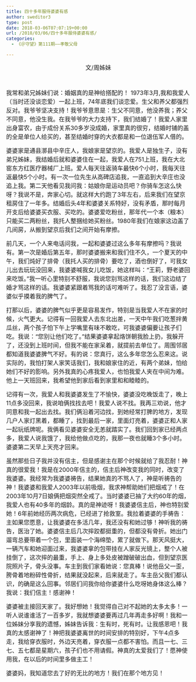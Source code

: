 ```yaml
---
title: 四十多年服侍婆婆有感
author: sweditor3
type: post
date: 2018-03-06T07:07:19+00:00
url: /2018/03/06/四十多年服侍婆婆有感/
categories:
  - 《＠守望》第111期——孝敬父母

---
```

<p style="text-align: center;">
  <span style="font-size: 12pt;">文/周姊妹</span>
</p>

&nbsp;

<span style="font-size: 12pt;">我常和弟兄姊妹们说：婚姻真的是神给搭配的！ 1973年3月,我和我爱人（当时还没谈恋爱）一起上班，74年底我们谈恋爱。生父和养父都强烈反对。我爷爷坚决支持！我爷爷意思是：生父不同意，他没养我；养父不同意，他没生我。在我爷爷的大力支持下，我们结婚了！我爱人家里出身富农，由于成份关系30多岁没成婚，家里真的很穷，结婚时铺的盖的全是单位人给买的，甚至结婚时穿的大衣都是和一位退伍军人借的。</span>

<span style="font-size: 12pt;">婆婆家是通县漷县中辛庄人，我娘家是望京的。我爱人是独生子，没有弟兄姊妹，我结婚后就和婆婆住在一起，我爱人在751上班，我在大北窑东方红医疗器械厂上班。爱人每天往返骑车最快6个小时，我每天往返最快5个小时。有一次一位先生从高碑店追我，一直追到大辛庄也没追上我。第二天他看见我问我：姑娘你是运动员吧？你骑车怎这么快呀？我说不是，奔家心切。就这样大约跑了3年左右，后来我们在望京租房住了一年多。结婚后头4年和婆婆关系特好，没有矛盾，那时每月开支后给婆婆买衣服、买吃的。婆婆爱吃粉丝，那年代一个本（粮本）只能买二两粉丝，我托人整捆给她买粉丝。1980年我们在娘家这边盖了几间房，从搬到望京后我们之间开始有摩擦。</span>

<span style="font-size: 12pt;">前几天，一个人来电话问我，一起和婆婆过这么多年有摩擦吗？我说有。第一次是婚后第五年，那时婆婆搬来和我们住不久，一个夏天的中午，我们炖好了排骨（我托人买的排骨）要吃了，酒也倒好了，可我女儿出去玩玩没回来，我婆婆喊我女儿吃饭，她这样叫：“王莉，野老婆回来吃饭。”我一听心里特别不舒服，我说您别骂这样的话，我们这边结了婚才骂这样的话。我婆婆紧跟着骂我的话可难听了。我忍了没言语，婆婆似乎摸着我的脾气了。</span>

<span style="font-size: 12pt;">打那以后，婆婆的脾气似乎更是容易发作，特别是当我爱人不在家的时候，火气更大。记得有一回我爱人去东北出差，一天中午我们吃葱拌黄瓜丝，两个孩子怕下午上学嘴里有味不敢吃，可我婆婆偏要让孩子们吃。我说：“您别让他们吃了。”结果婆婆拿起烙饼朝我脸上扔，我躲开了，还没到上班时间，但我不能在家呆着，就提前去单位了。周围邻居都知道我婆婆脾气不好。有的说：您真行，这么多年您怎么忍来这。说实际的，我怕打架人家笑话我们，我和娘家住的近，有两个弟妹，怕给她们不好的影响。另外我真的心疼我爱人，也怕我爱人夹在中间为难。他上一天班回来，我希望他到家后看到家里和和睦睦的。</span>

<span style="font-size: 12pt;">记得有一次，我爱人和我婆婆发生了不愉快，婆婆没吃晚饭走了，晚上11点多没回来，我说咱俩找找去吧！我爱人说不找。我再三劝说，他才同意和我一起出去找。我们俩沿着河边找，到她经常打脾的地方，发现几户人家灯黑着，都睡了，找到最后一家，里面灯亮着，婆婆正和人家一起玩纸牌呢。我俩看见婆婆安全无恙就踏实了。我们回到家已经两点多，我爱人说我饿了，我给他做点吃的，我那一夜也就睡3个多小时。婆婆第二天早上天亮才回来。</span>

<span style="font-size: 12pt;">虽然那些日子我并没有信主，但是感谢主在那个时候就给了我忍耐！神真的很爱我！我是在2000年信主的，信主后神改变我的同时，改变了我婆婆。我经常为我婆婆祷告，结果她真的不骂人了，神是听祷告的神！我婆婆和我爱人2003年以前吸烟，我求神帮助她们把烟戒了！在2003年10月7日娘俩把烟突然全戒了。当时婆婆已抽了大约60年的烟，我爱人也有40多年的烟龄。真的是神迹呀！我婆婆信主后，神也特别爱她！6年前她经历两次病危，已经进了抢救室。我拉着婆婆的手祷告：主如果您愿意，让我婆婆在多活几年，我还没有和她过够！神听我的祷告，医治了她。婆婆信主后几次摔跤都挺重的，但都没有骨折。她出门遛弯总要带着一个包，里面装一个海绵垫，累了就做下。那天风挺大，一辆汽车和她迎面过来，我婆婆拿的包带挂在人家反光镜上，整个人被挂倒了，这次摔的最重，手上、身上多处皮被蹭破破出血，但到望京医院照片子，骨头没事。车主到我们家看她说：您真棒！说他岳父一歪，胯骨着地粉碎性骨折，结果就没起来，后来就走了。车主岳父我们都认识，的确是这么回事。邻居们问我你给你婆婆什么吃呀她身体这么棒？我说：我们信主！感谢神！</span>

<span style="font-size: 12pt;">婆婆被主接回天家了。我好想她！我觉得自己对不起她的太多太多！一听人说谁谁活了一百多岁，我就想婆婆要再过几年再走多好啊！我和一位姊妹分享我的遗憾，姊妹告诉我：生有时，死有时。让我感恩吧！我真的太感谢神了！神把我婆婆离世的时间安排的特别好，下午4点多走，我给穿衣服时，外边天亮着，穿衣服一点都不害怕。而且一七、三七、五七都是星期六，孩子们也不用请假。神真的太爱我们了！愿神使用我，在以后的时间里多做主工！</span>

<span style="font-size: 12pt;">婆婆妈，我知道您去了好的无比的地方！我们在那个地方见！</span>

&nbsp;